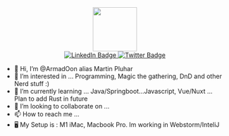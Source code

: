 <div id="header" align="center">
  <img src="https://media.giphy.com/media/M9gbBd9nbDrOTu1Mqx/giphy.gif" width="100"/>

  <div id="badges">
  <a href="https://www.linkedin.com/in/martin-pluha%C5%99-51582a217/">
    <img src="https://img.shields.io/badge/LinkedIn-blue?style=for-the-badge&logo=linkedin&logoColor=white" alt="LinkedIn Badge"/>
  </a>

  <a href="https://twitter.com/Martin_Pluhy">
    <img src="https://img.shields.io/badge/Twitter-blue?style=for-the-badge&logo=twitter&logoColor=white" alt="Twitter Badge"/>
  </a>
</div>
</div>


- 👋 Hi, I’m @ArmadOon alias Martin Pluhar
- 👀 I’m interested in ... Programming, Magic the gathering, DnD and other Nerd stuff :)
- 🌱 I’m currently learning ... Java/Springboot...Javascript, Vue/Nuxt ... Plan to add Rust in future
- 💞️ I’m looking to collaborate on ... 
- 📫 How to reach me ... 
- 🖥 My Setup is : M1 iMac, Macbook Pro. Im working in Webstorm/InteliJ
<!---
ArmadOon/ArmadOon is a ✨ special ✨ repository because its `README.md` (this file) appears on your GitHub profile.
You can click the Preview link to take a look at your changes.
--->
